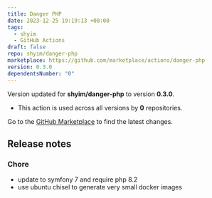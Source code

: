 ```yaml
---
title: Danger PHP
date: 2023-12-25 19:19:13 +00:00
tags:
  - shyim
  - GitHub Actions
draft: false
repo: shyim/danger-php
marketplace: https://github.com/marketplace/actions/danger-php
version: 0.3.0
dependentsNumber: "0"
---
```



Version updated for **shyim/danger-php** to version **0.3.0**.
- This action is used across all versions by **0** repositories.

Go to the [GitHub Marketplace](https://github.com/marketplace/actions/danger-php) to find the latest changes.

## Release notes



### Chore

* update to symfony 7 and require php 8.2
* use ubuntu chisel to generate very small docker images
